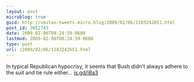 ```yaml
---
layout: post
microblog: true
guid: http://vmstan-tweets.micro.blog/2009/02/06/1183242651.html
post_id: 3052743
date: 2009-02-06T08:24:59-0600
lastmod: 2009-02-06T08:24:59-0600
type: post
url: /2009/02/06/1183242651.html
---
```

In typical Republican hypocrisy, it seems that Bush didn't always adhere to the suit and tie rule either... [is.gd/iBa3](http://is.gd/iBa3)
